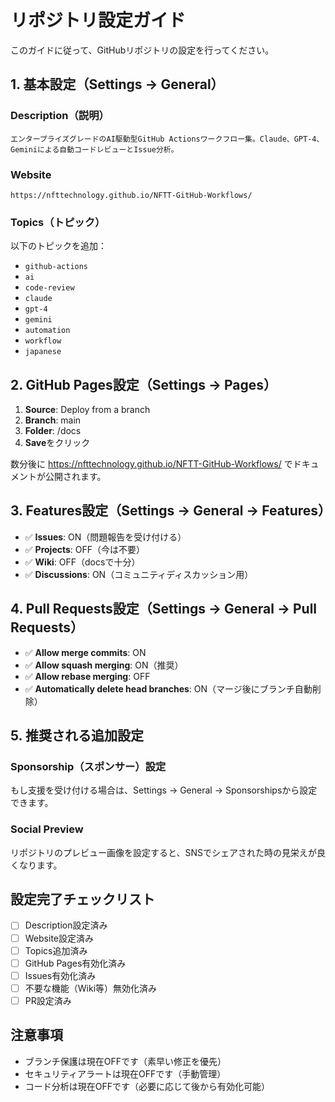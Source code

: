 # リポジトリ設定ガイド

このガイドに従って、GitHubリポジトリの設定を行ってください。

## 1. 基本設定（Settings → General）

### Description（説明）
```
エンタープライズグレードのAI駆動型GitHub Actionsワークフロー集。Claude、GPT-4、Geminiによる自動コードレビューとIssue分析。
```

### Website
```
https://nfttechnology.github.io/NFTT-GitHub-Workflows/
```

### Topics（トピック）
以下のトピックを追加：
- `github-actions`
- `ai`
- `code-review`
- `claude`
- `gpt-4`
- `gemini`
- `automation`
- `workflow`
- `japanese`

## 2. GitHub Pages設定（Settings → Pages）

1. **Source**: Deploy from a branch
2. **Branch**: main
3. **Folder**: /docs
4. **Save**をクリック

数分後に https://nfttechnology.github.io/NFTT-GitHub-Workflows/ でドキュメントが公開されます。

## 3. Features設定（Settings → General → Features）

- ✅ **Issues**: ON（問題報告を受け付ける）
- ✅ **Projects**: OFF（今は不要）
- ✅ **Wiki**: OFF（docsで十分）
- ✅ **Discussions**: ON（コミュニティディスカッション用）

## 4. Pull Requests設定（Settings → General → Pull Requests）

- ✅ **Allow merge commits**: ON
- ✅ **Allow squash merging**: ON（推奨）
- ✅ **Allow rebase merging**: OFF
- ✅ **Automatically delete head branches**: ON（マージ後にブランチ自動削除）

## 5. 推奨される追加設定

### Sponsorship（スポンサー）設定
もし支援を受け付ける場合は、Settings → General → Sponsorshipsから設定できます。

### Social Preview
リポジトリのプレビュー画像を設定すると、SNSでシェアされた時の見栄えが良くなります。

## 設定完了チェックリスト

- [ ] Description設定済み
- [ ] Website設定済み
- [ ] Topics追加済み
- [ ] GitHub Pages有効化済み
- [ ] Issues有効化済み
- [ ] 不要な機能（Wiki等）無効化済み
- [ ] PR設定済み

## 注意事項

- ブランチ保護は現在OFFです（素早い修正を優先）
- セキュリティアラートは現在OFFです（手動管理）
- コード分析は現在OFFです（必要に応じて後から有効化可能）